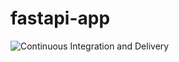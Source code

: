 # fastapi-app

![Continuous Integration and Delivery](https://github.com/macbrennan90/fastapi-app/workflows/Continuous%20Integration%20and%20Delivery/badge.svg?branch=production)